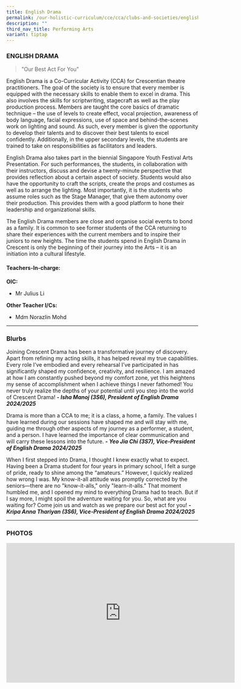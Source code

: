 ```yaml
---
title: English Drama
permalink: /our-holistic-curriculum/cce/cca/clubs-and-societies/english-drama/
description: ""
third_nav_title: Performing Arts
variant: tiptap
---
```

<h3><strong>ENGLISH DRAMA</strong></h3>
<blockquote>
<p>"Our Best Act For You"</p>
</blockquote>
<p>English Drama is a Co-Curricular Activity (CCA) for Crescentian theatre
practitioners. The goal of the society is to ensure that every member is
equipped with the necessary skills to enable them to excel in drama. This
also involves the skills for scriptwriting, stagecraft as well as the play
production process. Members are taught the core basics of dramatic technique
– the use of levels to create effect, vocal projection, awareness of body
language, facial expressions, use of space and behind-the-scenes work on
lighting and sound. As such, every member is given the opportunity to develop
their talents and to discover their best talents to excel confidently.
Additionally, in the upper secondary levels, the students are trained to
take on responsibilities as facilitators and leaders.</p>
<p>English Drama also takes part in the biennial Singapore Youth Festival
Arts Presentation. For such performances, the students, in collaboration
with their instructors, discuss and devise a twenty-minute perspective
that provides reflection about a certain aspect of society. Students would
also have the opportunity to craft the scripts, create the props and costumes
as well as to arrange the lighting. Most importantly, it is the students
who assume roles such as the Stage Manager, that give them autonomy over
their production. This provides them with a good platform to hone their
leadership and organizational skills.</p>
<p>The English Drama members are close and organise social events to bond
as a family. It is common to see former students of the CCA returning to
share their experiences with the current members and to inspire their juniors
to new heights. The time the students spend in English Drama in Crescent
is only the beginning of their journey into the Arts – it is an initiation
into a cultural lifestyle.</p>
<h4><strong>Teachers-In-charge:</strong></h4>
<p><strong>OIC:</strong>
</p>
<ul data-tight="true" class="tight">
<li>
<p>Mr Julius Li</p>
</li>
</ul>
<p><strong>Other Teacher I/Cs:</strong>
</p>
<ul data-tight="true" class="tight">
<li>
<p>Mdm Norazlin Mohd</p>
</li>
</ul>
<hr>
<h3><strong>Blurbs</strong></h3>
<p>Joining Crescent Drama has been a transformative journey of discovery.
Apart from refining my acting skills, it has helped reveal my true capabilities.
Every role I’ve embodied and every rehearsal I’ve participated in has significantly
shaped my confidence, creativity, and resilience. I am amazed at how I
am constantly pushed beyond my comfort zone, yet this heightens my sense
of accomplishment when I achieve things I never fathomed! You never truly
realize the depths of your potential until you step into the world of Crescent
Drama! <strong><em>- Isha Manoj (3S6), President of English Drama 2024/2025</em></strong>
</p>
<p>Drama is more than a CCA to me; it is a class, a home, a family. The values
I have learned during our sessions have shaped me and will stay with me,
guiding me through other aspects of my journey as a performer, a student,
and a person. I have learned the importance of clear communication and
will carry these lessons into the future. <strong><em>- Yeo Jia Chi (3S7), Vice-President of English Drama 2024/2025</em></strong>
</p>
<p>When I first stepped into Drama, I thought I knew exactly what to expect.
Having been a Drama student for four years in primary school, I felt a
surge of pride, ready to shine among the “amateurs.” However, I quickly
realized how wrong I was. My know-it-all attitude was promptly corrected
by the seniors—there are no "know-it-alls," only "learn-it-alls." That
moment humbled me, and I opened my mind to everything Drama had to teach.
But if I say more, I might spoil the adventure waiting for you. So, what
are you waiting for? Come join us and watch as we prepare our best act
for you! <strong><em>- Kripa Anna Thariyan (3S6), Vice-President of English Drama 2024/2025</em></strong>
</p>
<hr>
<h3><strong>PHOTOS</strong></h3>
<div class="iframe-wrapper">
<iframe height="366" width="600" allowfullscreen="true" frameborder="0" src="https://docs.google.com/presentation/d/e/2PACX-1vQJ7gEdHhhYD7c1iuJ4r8bylYKuzXjnswLFqdupcbs3cGIZrMS4KdEz455wTC8L6w87sJasYly9Hn97/embed?start=true&amp;loop=true&amp;delayms=3000"></iframe>
</div>
<p></p>
